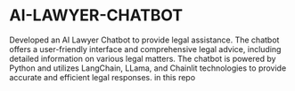 # AI-LAWYER-CHATBOT
Developed an AI Lawyer Chatbot to provide legal assistance. The chatbot offers a user-friendly interface and comprehensive legal advice, including detailed information on various legal matters. The chatbot is powered by Python and utilizes LangChain, LLama, and Chainlit technologies to provide accurate and efficient legal responses. in this repo

